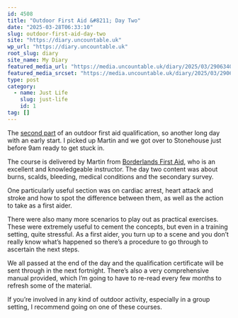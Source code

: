 ```yaml
---
id: 4508
title: "Outdoor First Aid &#8211; Day Two"
date: "2025-03-28T06:33:10"
slug: outdoor-first-aid-day-two
site: "https://diary.uncountable.uk"
wp_url: "https://diary.uncountable.uk"
root_slug: diary
site_name: My Diary
featured_media_url: "https://media.uncountable.uk/diary/2025/03/29063407/IMG20250328142914-scaled.webp"
featured_media_srcset: "https://media.uncountable.uk/diary/2025/03/29063407/IMG20250328142914-300x169.webp 300w, https://media.uncountable.uk/diary/2025/03/29063407/IMG20250328142914-1024x576.webp 1024w, https://media.uncountable.uk/diary/2025/03/29063407/IMG20250328142914-150x150.webp 150w, https://media.uncountable.uk/diary/2025/03/29063407/IMG20250328142914-640x360.webp 640w, https://media.uncountable.uk/diary/2025/03/29063407/IMG20250328142914-scaled.webp 2560w"
type: post
category:
  - name: Just Life
    slug: just-life
    id: 1
tag: []
---
```



<p>The <a href="https://diary.uncountable.uk/2025/03/outdoor-first-aid-day-one/" data-type="post" data-id="4456">second part</a> of an outdoor first aid qualification, so another long day with an early start.  I picked up Martin and we got over to Stonehouse just before 9am ready to get stuck in.</p>



<p>The course is delivered by Martin from <a href="https://www.borderlandsfirstaid.co.uk/">Borderlands First Aid</a>, who is an excellent and knowledgeable instructor.  The day two content was about burns, scalds, bleeding, medical conditions and the secondary survey.</p>



<p>One particularly useful section was on cardiac arrest, heart attack and stroke and how to spot the difference between them, as well as the action to take as a first aider.</p>



<p>There were also many more scenarios to play out as practical exercises.  These were extremely useful to cement the concepts, but even in a training setting, quite stressful.  As a first aider, you turn up to a scene and you don&#8217;t really know what&#8217;s happened so there&#8217;s a procedure to go through to ascertain the next steps.</p>



<p>We all passed at the end of the day and the qualification certificate will be sent through in the next fortnight.  There&#8217;s also a very comprehensive manual provided, which I&#8217;m going to have to re-read every few months to refresh some of the material.</p>



<p>If you&#8217;re involved in any kind of outdoor activity, especially in a group setting, I recommend going on one of these courses.</p>
